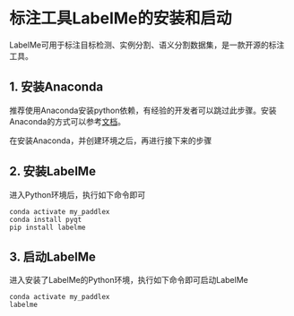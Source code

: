 # 标注工具LabelMe的安装和启动

LabelMe可用于标注目标检测、实例分割、语义分割数据集，是一款开源的标注工具。

## 1. 安装Anaconda

推荐使用Anaconda安装python依赖，有经验的开发者可以跳过此步骤。安装Anaconda的方式可以参考[文档](../../../../docs/appendix/anaconda_install.md)。

在安装Anaconda，并创建环境之后，再进行接下来的步骤

## 2. 安装LabelMe

进入Python环境后，执行如下命令即可
```
conda activate my_paddlex
conda install pyqt
pip install labelme
```

## 3. 启动LabelMe

进入安装了LabelMe的Python环境，执行如下命令即可启动LabelMe
```
conda activate my_paddlex
labelme
```
